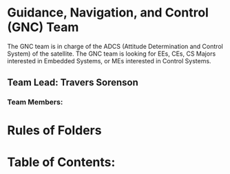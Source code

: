 # Guidance, Navigation, and Control (GNC) Team
The GNC team is in charge of the ADCS (Attitude Determination and Control System) of the satellite. The GNC team is looking for EEs, CEs, CS Majors interested in Embedded Systems, or MEs interested in Control Systems.
## Team Lead: Travers Sorenson

### Team Members:

# Rules of Folders

# Table of Contents:
